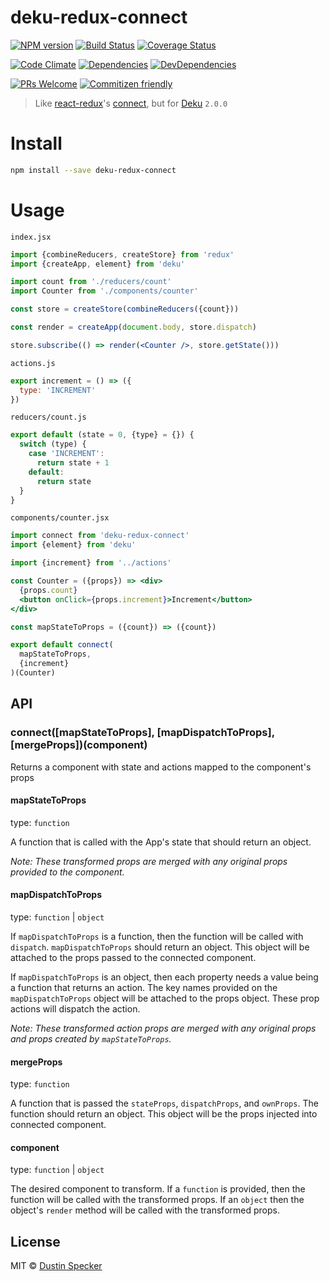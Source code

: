 # deku-redux-connect
[![NPM version](https://badge.fury.io/js/deku-redux-connect.svg)](http://badge.fury.io/js/deku-redux-connect)
[![Build Status](https://travis-ci.org/dustinspecker/deku-redux-connect.svg?branch=master)](https://travis-ci.org/dustinspecker/deku-redux-connect)
[![Coverage Status](https://img.shields.io/coveralls/dustinspecker/deku-redux-connect.svg)](https://coveralls.io/r/dustinspecker/deku-redux-connect?branch=master)

[![Code Climate](https://codeclimate.com/github/dustinspecker/deku-redux-connect/badges/gpa.svg)](https://codeclimate.com/github/dustinspecker/deku-redux-connect)
[![Dependencies](https://david-dm.org/dustinspecker/deku-redux-connect.svg)](https://david-dm.org/dustinspecker/deku-redux-connect/#info=dependencies&view=table)
[![DevDependencies](https://david-dm.org/dustinspecker/deku-redux-connect/dev-status.svg)](https://david-dm.org/dustinspecker/deku-redux-connect/#info=devDependencies&view=table)

[![PRs Welcome](https://img.shields.io/badge/PRs-welcome-brightgreen.svg?style=flat-square)](http://makeapullrequest.com)
[![Commitizen friendly](https://img.shields.io/badge/commitizen-friendly-brightgreen.svg)](http://commitizen.github.io/cz-cli/)

> Like [react-redux](https://github.com/rackt/react-redux)'s [connect](https://github.com/rackt/react-redux/blob/master/docs/api.md#connectmapstatetoprops-mapdispatchtoprops-mergeprops-options), but for [Deku](https://github.com/dekujs/deku) `2.0.0`

# Install
```bash
npm install --save deku-redux-connect
```

# Usage

`index.jsx`
```jsx
import {combineReducers, createStore} from 'redux'
import {createApp, element} from 'deku'

import count from './reducers/count'
import Counter from './components/counter'

const store = createStore(combineReducers({count}))

const render = createApp(document.body, store.dispatch)

store.subscribe(() => render(<Counter />, store.getState()))
```

`actions.js`
```javascript
export increment = () => ({
  type: 'INCREMENT'
})
```

`reducers/count.js`
```javascript
export default (state = 0, {type} = {}) {
  switch (type) {
    case 'INCREMENT':
      return state + 1
    default:
      return state
  }
}
```

`components/counter.jsx`
```jsx
import connect from 'deku-redux-connect'
import {element} from 'deku'

import {increment} from '../actions'

const Counter = ({props}) => <div>
  {props.count}
  <button onClick={props.increment}>Increment</button>
</div>

const mapStateToProps = ({count}) => ({count})

export default connect(
  mapStateToProps,
  {increment}
)(Counter)
```

## API
### connect([mapStateToProps], [mapDispatchToProps], [mergeProps])(component)
Returns a component with state and actions mapped to the component's props

#### mapStateToProps
type: `function`

A function that is called with the App's state that should return an object.

*Note: These transformed props are merged with any original props provided to the component.*

#### mapDispatchToProps
type: `function` | `object`

If `mapDispatchToProps` is a function, then the function will be called with `dispatch`. `mapDispatchToProps` should
return an object. This object will be attached to the props passed to the connected component.

If `mapDispatchToProps` is an object, then each property needs a value being a function that returns an action. The key names provided on the `mapDispatchToProps` object
will be attached to the props object. These prop actions will dispatch the action.

*Note: These transformed action props are merged with any original props and props created by `mapStateToProps`.*

#### mergeProps
type: `function`

A function that is passed the `stateProps`, `dispatchProps`, and `ownProps`. The function should
return an object. This object will be the props injected into connected component.

#### component
type: `function` | `object`

The desired component to transform. If a `function` is provided, then the function will be called with the transformed props.
If an `object` then the object's `render` method will be called with the transformed props.

## License
MIT © [Dustin Specker](https://github.com/dustinspecker)
